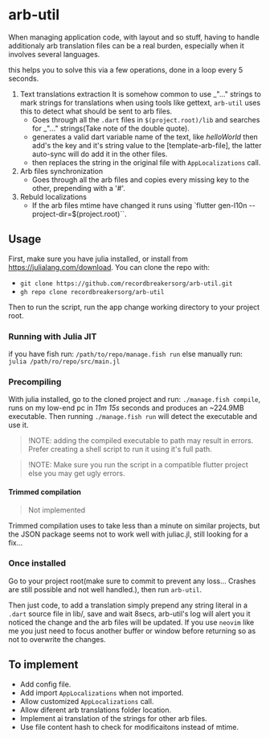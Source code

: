 # arb-util

When managing application code, with layout and so stuff, having to handle additionaly
arb translation files can be a real burden, especially when it involves several languages.

this helps you to solve this via a few operations, done in a loop every 5 seconds.

1. Text translations extraction
   It is somehow common to use _"..." strings to mark strings for translations when using
   tools like gettext, `arb-util` uses this to detect what should be sent to arb files.
   - Goes through all the `.dart` files in ```$(project.root)/lib``` and searches for
     _"..." strings(Take note of the double quote).
   - generates a valid dart variable name of the text, like _helloWorld_ then add's
     the key and it's string value to the [template-arb-file], the latter auto-sync will
     do add it in the other files.
   - then replaces the string in the original file with `AppLocalizations` call.
2. Arb files synchronization
   - Goes through all the arb files and copies every missing key to the other, prepending
     with a '#'.
3. Rebuld localizations
   - If the arb files mtime have changed it runs
     using `flutter gen-l10n --project-dir=$(project.root)``.

## Usage

First, make sure you have julia installed, or install from <https://julialang.com/download>.
You can clone the repo with:

- `git clone https://github.com/recordbreakersorg/arb-util.git`
- `gh repo clone recordbreakersorg/arb-util`

Then to run the script, run the app change working directory to your project root.

### Running with Julia JIT

if you have fish run:
`/path/to/repo/manage.fish run`
else manually run:
`julia /path/ro/repo/src/main.jl`

### Precompiling

With julia installed, go to the cloned project and run:
`./manage.fish compile`, runs on my low-end pc in _11m 15s_ seconds and produces an ~224.9MB
executable.
Then running `./manage.fish run` will detect the executable and use it.

> !NOTE:
> adding the compiled executable to path may result in errors. Prefer creating a shell
> script to run it using it's full path.

> !NOTE:
> Make sure you run the script in a compatible flutter project else you may get ugly
> errors.

#### Trimmed compilation

> Not implemented

Trimmed compilation uses to take less than a minute on similar projects, but the JSON
package seems not to work well with juliac.jl, still looking for a fix...

### Once installed

Go to your project root(make sure to commit to prevent any loss... Crashes are still
possible and not well handled.), then run `arb-util`.

Then just code, to add a translation simply prepend any string literal in a `.dart` source
file in lib/, save and wait 8secs, arb-util's log will alert you it noticed the change and
the arb files will be updated. If you use `neovim` like me you just need to focus another
buffer or window before returning so as not to overwrite the changes.

## To implement

- Add config file.
- Add import `AppLocalizations` when not imported.
- Allow customized `AppLocalizations` call.
- Allow diferent arb translations folder location.
- Implement ai translation of the strings for other arb files.
- Use file content hash to check for modificaitons instead of mtime.
